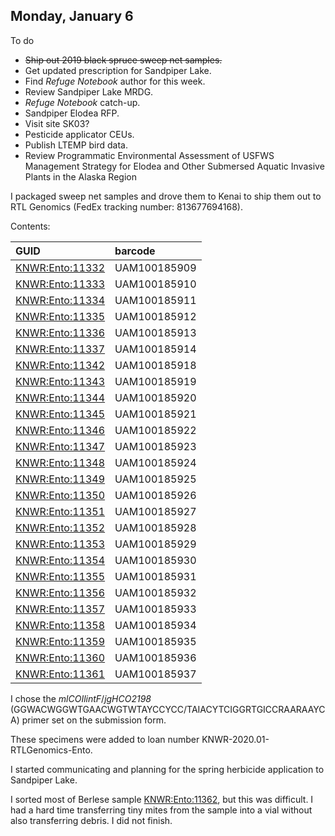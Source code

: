 ## Monday, January 6

To do

* ~~Ship out 2019 black spruce sweep net samples.~~
* Get updated prescription for Sandpiper Lake.
* Find *Refuge Notebook* author for this week.
* Review Sandpiper Lake MRDG.
* *Refuge Notebook* catch-up.
* Sandpiper Elodea RFP.
* Visit site SK03?
* Pesticide applicator CEUs.
* Publish LTEMP bird data.
* Review Programmatic Environmental Assessment of USFWS Management Strategy for Elodea and Other Submersed Aquatic Invasive Plants in the Alaska Region

I packaged sweep net samples  and drove them to Kenai to ship them out to RTL Genomics (FedEx tracking number: 813677694168).

Contents:

GUID|barcode
:---|:---
[KNWR:Ento:11332](http://arctos.database.museum/guid/KNWR:Ento:11332)|UAM100185909
[KNWR:Ento:11333](http://arctos.database.museum/guid/KNWR:Ento:11333)|UAM100185910
[KNWR:Ento:11334](http://arctos.database.museum/guid/KNWR:Ento:11334)|UAM100185911
[KNWR:Ento:11335](http://arctos.database.museum/guid/KNWR:Ento:11335)|UAM100185912
[KNWR:Ento:11336](http://arctos.database.museum/guid/KNWR:Ento:11336)|UAM100185913
[KNWR:Ento:11337](http://arctos.database.museum/guid/KNWR:Ento:11337)|UAM100185914
[KNWR:Ento:11342](http://arctos.database.museum/guid/KNWR:Ento:11342)|UAM100185918
[KNWR:Ento:11343](http://arctos.database.museum/guid/KNWR:Ento:11343)|UAM100185919
[KNWR:Ento:11344](http://arctos.database.museum/guid/KNWR:Ento:11344)|UAM100185920
[KNWR:Ento:11345](http://arctos.database.museum/guid/KNWR:Ento:11345)|UAM100185921
[KNWR:Ento:11346](http://arctos.database.museum/guid/KNWR:Ento:11346)|UAM100185922
[KNWR:Ento:11347](http://arctos.database.museum/guid/KNWR:Ento:11347)|UAM100185923
[KNWR:Ento:11348](http://arctos.database.museum/guid/KNWR:Ento:11348)|UAM100185924
[KNWR:Ento:11349](http://arctos.database.museum/guid/KNWR:Ento:11349)|UAM100185925
[KNWR:Ento:11350](http://arctos.database.museum/guid/KNWR:Ento:11350)|UAM100185926
[KNWR:Ento:11351](http://arctos.database.museum/guid/KNWR:Ento:11351)|UAM100185927
[KNWR:Ento:11352](http://arctos.database.museum/guid/KNWR:Ento:11352)|UAM100185928
[KNWR:Ento:11353](http://arctos.database.museum/guid/KNWR:Ento:11353)|UAM100185929
[KNWR:Ento:11354](http://arctos.database.museum/guid/KNWR:Ento:11354)|UAM100185930
[KNWR:Ento:11355](http://arctos.database.museum/guid/KNWR:Ento:11355)|UAM100185931
[KNWR:Ento:11356](http://arctos.database.museum/guid/KNWR:Ento:11356)|UAM100185932
[KNWR:Ento:11357](http://arctos.database.museum/guid/KNWR:Ento:11357)|UAM100185933
[KNWR:Ento:11358](http://arctos.database.museum/guid/KNWR:Ento:11358)|UAM100185934
[KNWR:Ento:11359](http://arctos.database.museum/guid/KNWR:Ento:11359)|UAM100185935
[KNWR:Ento:11360](http://arctos.database.museum/guid/KNWR:Ento:11360)|UAM100185936
[KNWR:Ento:11361](http://arctos.database.museum/guid/KNWR:Ento:11361)|UAM100185937


I chose the *mlCOIlintF*/*jgHCO2198* (GGWACWGGWTGAACWGTWTAYCCYCC/TAIACYTCIGGRTGICCRAARAAYCA) primer set on the submission form.

These specimens were added to loan number KNWR-2020.01-RTLGenomics-Ento.

I started communicating and planning for the spring herbicide application to Sandpiper Lake.

I sorted most of Berlese sample [KNWR:Ento:11362](http://arctos.database.museum/guid/KNWR:Ento:11362), but this was difficult. I had a hard time transferring tiny mites from the sample into a vial without also transferring debris.  I did not finish.






